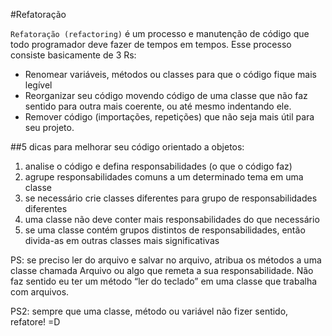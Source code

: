 #Refatoração

`Refatoração (refactoring)` é um processo e manutenção de código que todo programador deve fazer de tempos em tempos. Esse processo consiste basicamente de 3 Rs:

- Renomear variáveis, métodos ou classes para que o código fique mais legível
- Reorganizar seu código movendo código de uma classe que não faz sentido para outra mais coerente, ou até mesmo indentando ele.
- Remover código (importações, repetições) que não seja mais útil para seu projeto.

##5 dicas para melhorar seu código orientado a objetos:

1. analise o código e defina responsabilidades (o que o código faz)
2. agrupe responsabilidades comuns a um determinado tema em uma classe
3. se necessário crie classes diferentes para grupo de responsabilidades diferentes
4. uma classe não deve conter mais responsabilidades do que necessário
5. se uma classe contém grupos distintos de responsabilidades, então divida-as em outras classes mais significativas


PS: se preciso ler do arquivo e salvar no arquivo, atribua os métodos a uma classe chamada Arquivo ou algo que remeta a sua responsabilidade. Não faz sentido eu ter um método “ler do teclado” em uma classe que trabalha com arquivos.

PS2: sempre que uma classe, método ou variável não fizer sentido, refatore! =D

